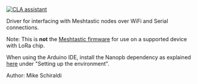 [![CLA assistant](https://cla-assistant.io/readme/badge/meshtastic/Meshtastic-arduino)](https://cla-assistant.io/meshtastic/Meshtastic-arduino)

Driver for interfacing with Meshtastic nodes over WiFi and Serial connections.

Note: This is **not** the [Meshtastic firmware](https://github.com/meshtastic/firmware) for use on a supported device with LoRa chip.

When using the Arduino IDE, install the Nanopb dependency as explained [here](https://www.dfrobot.com/blog-1161.html) under "Setting up the environment".

Author: Mike Schiraldi
